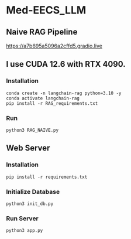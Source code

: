 # Med-EECS_LLM

## Naive RAG Pipeline
https://a7b695a5096a2cffd5.gradio.live
## I use CUDA 12.6 with RTX 4090.
### Installation
```
conda create -n langchain-rag python=3.10 -y
conda activate langchain-rag
pip install -r RAG_requirements.txt
```
### Run
```
python3 RAG_NAIVE.py
```

## Web Server
### Installation
```
pip install -r requirements.txt
```
### Initialize Database
```
python3 init_db.py
```
### Run Server
```
python3 app.py
```
